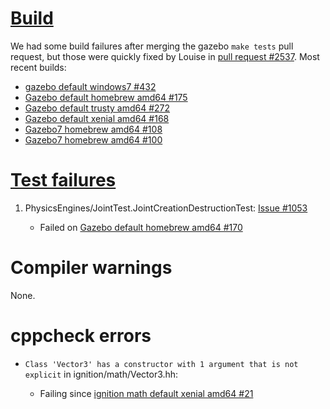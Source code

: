 # [Build](http://build.osrfoundation.org/view/BuildCopFail/)

We had some build failures after merging the gazebo `make tests` pull request, but those were quickly fixed by Louise in [pull request #2537](https://bitbucket.org/osrf/gazebo/pull-requests/2537/fix-integration-tests-on-default/diff).
Most recent builds:

* [gazebo default windows7 #432](http://build.osrfoundation.org/job/gazebo-ci-default-windows7-amd64/432/)
* [Gazebo default homebrew amd64 #175](http://build.osrfoundation.org/view/BuildCopFail/job/gazebo-ci-default-homebrew-amd64/175/)
* [Gazebo default trusty amd64 #272](http://build.osrfoundation.org/view/BuildCopFail/job/gazebo-ci-default-trusty-amd64-gpu-nvidia/272/)
* [Gazebo default xenial amd64 #168](http://build.osrfoundation.org/job/gazebo-ci-default-xenial-amd64-gpu-none/168/)
* [Gazebo7 homebrew amd64 #108](http://build.osrfoundation.org/view/BuildCopFail/job/gazebo-ci-gazebo7-homebrew-amd64/108/)
* [Gazebo7 homebrew amd64 #100](http://build.osrfoundation.org/view/BuildCopFail/job/gazebo-ci-gazebo7-trusty-amd64-gpu-nvidia/100/)

# [Test failures](http://build.osrfoundation.org/view/BuildCopTests/)

1. PhysicsEngines/JointTest.JointCreationDestructionTest: [Issue #1053](https://bitbucket.org/osrf/gazebo/issues/1053)

    * Failed on [Gazebo default homebrew amd64 #170](http://build.osrfoundation.org/view/BuildCopTests/job/gazebo-ci-default-homebrew-amd64/170/testReport/(root)/PhysicsEngines_JointTest/JointCreationDestructionTest_0/)

# Compiler warnings

None.

# cppcheck errors

* `Class 'Vector3' has a constructor with 1 argument that is not explicit` in ignition/math/Vector3.hh:

    * Failing since [ignition math default xenial amd64 #21](http://build.osrfoundation.org/view/BuildCopTests/job/ignition_math-ci-default-xenial-amd64/21/cppcheckResult/)